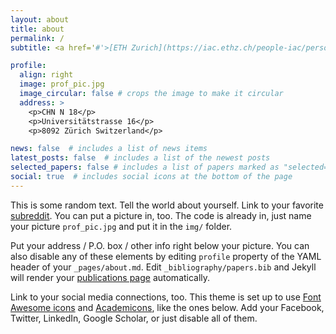 ```yaml
---
layout: about
title: about
permalink: /
subtitle: <a href='#'>[ETH Zurich](https://iac.ethz.ch/people-iac/person-detail.html?persid=308693)</a>

profile:
  align: right
  image: prof_pic.jpg
  image_circular: false # crops the image to make it circular
  address: >
    <p>CHN N 18</p>
    <p>Universitätstrasse 16</p>
    <p>8092 Zürich Switzerland</p>

news: false  # includes a list of news items
latest_posts: false  # includes a list of the newest posts
selected_papers: false # includes a list of papers marked as "selected={true}"
social: true  # includes social icons at the bottom of the page
---
```


This is some random text. Tell the world about yourself. Link to your favorite [subreddit](http://reddit.com). You can put a picture in, too. The code is already in, just name your picture `prof_pic.jpg` and put it in the `img/` folder.

Put your address / P.O. box / other info right below your picture. You can also disable any of these elements by editing `profile` property of the YAML header of your `_pages/about.md`. Edit `_bibliography/papers.bib` and Jekyll will render your [publications page](/al-folio/publications/) automatically.

Link to your social media connections, too. This theme is set up to use [Font Awesome icons](http://fortawesome.github.io/Font-Awesome/) and [Academicons](https://jpswalsh.github.io/academicons/), like the ones below. Add your Facebook, Twitter, LinkedIn, Google Scholar, or just disable all of them.
